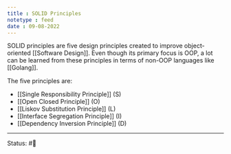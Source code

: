 ```yaml
---
title : SOLID Principles
notetype : feed
date : 09-08-2022
---
```


SOLID principles are five design principles created to improve object-oriented [[Software Design]]. Even though its primary focus is OOP, a lot can be learned from these principles in terms of non-OOP languages like [[Golang]].

The five principles are:
- [[Single Responsibility Principle]] (S)
- [[Open Closed Principle]] (O)
- [[Liskov Substitution Principle]] (L)
- [[Interface Segregation Principle]] (I)
- [[Dependency Inversion Principle]] (D)


-----

Status: #🌱 

